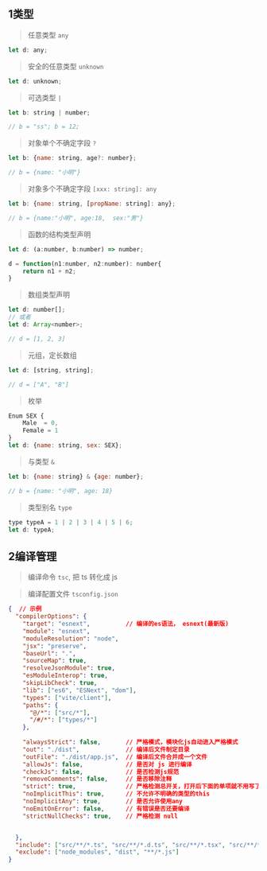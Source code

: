 
<div class = 'data-section default-folding'>
<h2 class = 'section-title'><label class = 'block-number'>1</label>类型</h2>
<div class = 'folding-area'>

> 任意类型 `any`
```js
let d: any;
```

> 安全的任意类型 `unknown`
```js
let d: unknown;
```

> 可选类型  `|`
```js
let b: string | number;

// b = "ss"; b = 12;
```


> 对象单个不确定字段 `?`
```js
let b: {name: string, age?: number};

// b = {name: "小明"}
```

> 对象多个不确定字段 `[xxx: string]: any`
```js
let b: {name: string, [propName: string]: any};

// b = {name:"小明", age:18,  sex:"男"}
```

> 函数的结构类型声明
```js
let d: (a:number, b:number) => number;

d = function(n1:number, n2:number): number{
    return n1 + n2;
}
```

> 数组类型声明
```js
let d: number[];
// 或者
let d: Array<number>;

// d = [1, 2, 3]
```

> 元组，定长数组
```js
let d: [string, string];

// d = ["A", "B"]
```

> 枚举
```js
Enum SEX {
    Male  = 0,
    Female = 1
}
let d: {name: string, sex: SEX};
```

> 与类型 `&`
```js
let b: {name: string} & {age: number};

// b = {name: "小明", age: 18}
```

> 类型别名 `type`
```js
type typeA = 1 | 2 | 3 | 4 | 5 | 6;
let d: typeA;
```

</div>
</div>


<div class = 'data-section default-folding'>
<h2 class = 'section-title'><label class = 'block-number'>2</label>编译管理</h2>
<div class = 'folding-area'>


</div>
</div>

> 编译命令 `tsc`, 把 ts 转化成 js

> 编译配置文件 `tsconfig.json`
```json
{  // 示例
  "compilerOptions": {
    "target": "esnext",          // 编译的es语法， esnext(最新版)
    "module": "esnext",
    "moduleResolution": "node",
    "jsx": "preserve",
    "baseUrl": ".",
    "sourceMap": true,
    "resolveJsonModule": true,
    "esModuleInterop": true,
    "skipLibCheck": true,
    "lib": ["es6", "ESNext", "dom"],
    "types": ["vite/client"],
    "paths": {
      "@/*": ["src/*"],
      "/#/*": ["types/*"]
    },
    
    "alwaysStrict": false,       // 严格模式，模块化js自动进入严格模式
    "out": "./dist",             // 编译后文件制定目录
    "outFile": "./dist/app.js",  // 编译后文件合并成一个文件
    "allowJs": false,            // 是否对 js 进行编译
    "checkJs": false,            // 是否检测js规范
    "removeComments": false,     // 是否移除注释
    "strict": true,              // 严格检测总开关，打开后下面的单项就不用写了
    "noImplicitThis": true,      // 不允许不明确的类型的this
    "noImplicitAny": true,       // 是否允许使用any
    "noEmitOnError": false,      // 有错误是否还要编译
    "strictNullChecks": true,    // 严格检测 null


  },
  "include": ["src/**/*.ts", "src/**/*.d.ts", "src/**/*.tsx", "src/**/*.vue", "types/**/*"],
  "exclude": ["node_modules", "dist", "**/*.js"]
}

```











































































